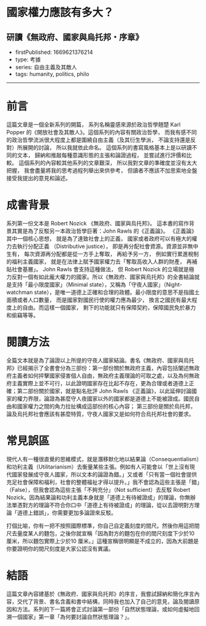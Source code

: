 # 國家權力應該有多大？

## 研讀《無政府、國家與烏托邦・序章》

- firstPublished: 1669621376214
- type: 考據
- series: 自由主義及其敵人
- tags: humanity, politics, philo

---

# 前言

這篇文章是一個全新系列的開篇， 系列名稱靈感來源於政治哲學翹楚 Karl Popper 的《開放社會及其敵人》。這個系列的內容有關政治哲學， 而我有感不同的政治哲學流派很大程度上都是圍繞自由主義（及其衍生學派， 不論支持還是反對）所展開的討論， 所以我就依此命名。 這個系列的書寫風格基本上是以研讀不同的文本， 歸納和推敲每種意識形態的主張和論證過程， 並嘗試進行評價和比較。 這個系列的內容較其他系列的文章艱深， 所以我對文章的準確度並沒有太大把握， 我會盡量將我的思考過程列舉出來供參考， 但讀者不應該不加思索地全盤接受我提出的意見和論述。

# 成書背景

系列第一份文本是 Robert Nozick 《無政府、國家與烏托邦》。 這本書的寫作背景其實是為了反駁另一本政治哲學巨著：John Rawls 的《正義論》。 《正義論》其中一個核心思想， 就是為了達致社會上的正義， 國家或者政府可以有極大的權力去執行分配正義 （Distributive justice）， 即是再分配社會資源。資源並非無中生有， 每次資源再分配都是從一方手上奪取， 再給予另一方， 例如實行累進稅制的福利主義國家， 就是在法律上賦予國家權力去「奪取高收入人群的財產， 再補貼社會基層」。 John Rawls 會支持這種做法， 但 Robert Nozick 的立場就是極力反對一個有如此龐大權力的國家。所以《無政府、國家與烏托邦》的全書結論就是支持「最小限度國家」（Minimal state），又稱為「守夜人國家」（Night-watchman state），是唯一道德上正確和合理的政體。最小限度的意思不是指國土面積或者人口數量， 而是國家對國民行使的權力應為最少， 換言之國民有最大程度上的自由。而這樣一個國家， 剩下的功能就只有保障契約，保障國民免於暴力和偷竊等等。

# 閱讀方法

全篇文本就是為了論證以上所提的守夜人國家結論。書名《無政府、國家與烏托邦》已經揭示了全書會分為三部份：第一部份關於無政府主義，內容包括闡述無政府主義者如何抨擊國家侵害個人自由，無政府主義理論的可取之處，以及為何無政府主義實際上並不可行，以此證明國家存在比起不存在，更為合理或者道德上正確；第二部份關於國家，就是點名批評 John Rawls 《正義論》，以此延伸討論國家的權力界限，論證為甚麼守人夜國家以外的國家都是道德上不能被證成。國民自由和國家權力之間的角力拉扯構成這部份的核心內容； 第三部份是關於烏托邦，論及烏托邦社會應該有甚麼特質，守夜人國家又是如何符合烏托邦社會的要求。

# 常見誤區

現代人有一種很直覺的思維模式，就是潛移默化地以結果論（Consequentialism）和功利主義（Utilitarianism）去衡量某些主張。例如有人可能會以「世上沒有現代國家發展成守夜人國家，所以文本的論證為錯。」又或者「只有當一個社會提供充足社會保障和福利，社會的整體福祉才得以提升。」我不會認為這些主張是「錯」（False），但我會認為這些主張「不夠充分」（Not sufficient）去反駁 Robert Nozick。因為結果論和功利主義本身就是「道德上有待被證成」的理論，你無辦法單憑對方的理論不符合你口中「道德上有待被證成」的理論，從以去證明對方理論「道德上錯誤」，你需要更加多論證來反駁。

打個比喻，你有一把不按照國際標準，你自己自定義刻度的間尺。然後你用這把間尺去量度某人的麵包，之後你就宣稱「因為對方的麵包在你的間尺刻度下少於10 厘米，所以麵包實際上少於10 厘米。」這種宣稱很明顯是不成立的，因為大前題是你要證明你的間尺刻度是大家公認沒有異議。

# 結語

這篇文章內容建基於《無政府、國家與烏托邦》的序言，我嘗試歸納和簡化序言內容，交代了背景、書名含義和書中結構，同時我也加入了自己的意見，論及閱讀原因和方法。系列的下一篇將會正式討論第一部份「自然狀態理論，或如何虛擬地回溯一個國家」第一章「為何要討論自然狀態理論？」。